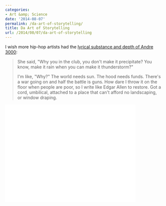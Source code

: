 ```yaml
---
categories:
- Art &amp; Science
date: '2014-08-07'
permalink: /da-art-of-storytelling/
title: Da Art of Storytelling
url: /2014/08/07/da-art-of-storytelling
---
```


I wish more hip-hop artists had the [lyrical substance and depth of Andre 3000](https://www.youtube.com/watch?v=u85vxOfn0DE):

> She said, "Why you in the club, you don't make it precipitate? You know, make it rain when you can make it thunderstorm?"
>
>I'm like, "Why?" The world needs sun. The hood needs funds. There's a war going on and half the battle is guns. How dare I throw it on the floor when people are poor, so I write like Edgar Allen to restore. Got a cord, umbilical, attached to a place that can't afford no landscaping, or window draping.

<iframe width="420" height="315" src="//www.youtube.com/embed/u85vxOfn0DE" frameborder="0" allowfullscreen></iframe>